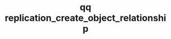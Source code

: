 ---
category: replication
command: replication_create_object_relationship
optional_options:
- alternate: []
  help: File ID of the qumulo directory
  name: --local-directory-id
  required: false
- alternate: []
  help: Path of the qumulo directory
  name: --local-directory-path
  required: false
- alternate: []
  help: Whether data is to be copied to, or from, the object store.
  name: --direction
  required: true
- alternate: []
  help: "S3-compatible server address. If omitted, Amazon S3 address\n           \
    \     s3.<region>.amazonaws.com will be used."
  name: --object-store-address
  required: false
- alternate: []
  help: "Folder to use in the object store bucket. A slash separator is\n        \
    \        automatically used to specify a folder. For example, a folder \"example\"\
    \n                and a file path (relative to the directory_path) \"dir/file\"\
    \ results in\n                key \"example/dir/file\". Use empty value \"\" or\
    \ \"/\" to replicate with\n                the root of the bucket."
  name: --object-folder
  required: true
- alternate: []
  help: "HTTPS port to use when communicating with the object store\n            \
    \    (default: 443)"
  name: --use-port
  required: false
- alternate: []
  help: "Path to a file containing the public certificate of the certificate\n   \
    \             authority to trust for connections to the object store, in PEM format.\n\
    \                If not specified, the built-in trusted public CAs are used."
  name: --ca-certificate
  required: false
- alternate: []
  help: Bucket in the object store to use for this relationship
  name: --bucket
  required: true
- alternate: []
  help: "Addressing style for requests to the bucket. Set to\n                BUCKET_STYLE_PATH\
    \ for path-style addressing or\n                BUCKET_STYLE_VIRTUAL_HOSTED for\
    \ virtual hosted-style (the default).\n                For Amazon S3, virtual\
    \ hosted-style is recommended as path-style will be\n                deprecated.\
    \ Bucket names containing dots (\".\") or characters that are\n              \
    \  not valid in domain names may require path-style.\n                The object-store-address\
    \ should not include the bucket name, regardless\n                of addressing\
    \ style."
  name: --bucket-addressing-style
  required: false
- alternate: []
  help: Region the bucket is located in, e.g., us-west-2
  name: --region
  required: true
- alternate: []
  help: Access key ID to use when communicating with the object store
  name: --access-key-id
  required: true
- alternate: []
  help: Secret access key to use when communicating with the object store
  name: --secret-access-key
  required: false
permalink: /qq-cli-command-guide/replication/replication_create_object_relationship.html
positional_options: []
sidebar: qq_cli_command_reference_sidebar
summary: This section explains how to use the <code>qq replication_create_object_relationship</code>
  command.
synopsis: "\n    Create an object replication relationship that initiates a copy of\
  \ file data to or\n    from S3.\n    "
title: qq replication_create_object_relationship
usage: "qq replication_create_object_relationship [-h] (--local-directory-id LOCAL_DIRECTORY_ID\
  \ | --local-directory-path LOCAL_DIRECTORY_PATH) --direction\n    {COPY_TO_OBJECT,COPY_FROM_OBJECT}\
  \ [--object-store-address OBJECT_STORE_ADDRESS] --object-folder OBJECT_FOLDER\n\
  \    [--use-port USE_PORT] [--ca-certificate CA_CERTIFICATE] --bucket BUCKET\n \
  \   [--bucket-addressing-style {BUCKET_STYLE_PATH,BUCKET_STYLE_VIRTUAL_HOSTED}]\
  \ --region REGION --access-key-id\n    ACCESS_KEY_ID [--secret-access-key SECRET_ACCESS_KEY]"
zendesk_source: qq CLI Command Guide

---